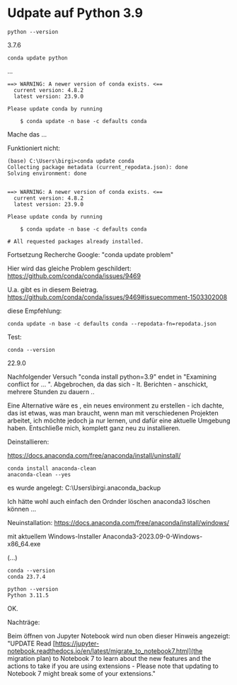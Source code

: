 # Udpate auf Python 3.9

```
python --version 
```
3.7.6 

```
conda update python
```

...

```
==> WARNING: A newer version of conda exists. <==
  current version: 4.8.2
  latest version: 23.9.0

Please update conda by running

    $ conda update -n base -c defaults conda
```

Mache das ... 

Funktioniert nicht: 
```
(base) C:\Users\birgi>conda update conda
Collecting package metadata (current_repodata.json): done
Solving environment: done


==> WARNING: A newer version of conda exists. <==
  current version: 4.8.2
  latest version: 23.9.0

Please update conda by running

    $ conda update -n base -c defaults conda

# All requested packages already installed.

```

Fortsetzung Recherche 
Google: "conda update problem" 

Hier wird das gleiche Problem geschildert: 
https://github.com/conda/conda/issues/9469

U.a. gibt es in diesem Beietrag. 
https://github.com/conda/conda/issues/9469#issuecomment-1503302008


diese Empfehlung: 
```
conda update -n base -c defaults conda --repodata-fn=repodata.json
```
Test: 
```
conda --version
```
22.9.0

Nachfolgender Versuch "conda install python=3.9" endet in "Examining conflict for ... ". Abgebrochen, da das sich - lt. Berichten -  anschickt, mehrere Stunden zu dauern ..  

Eine Alternative wäre es , ein neues environment zu erstellen - ich dachte, das ist etwas, was man braucht, wenn man mit verschiedenen Projekten arbeitet, ich möchte jedoch ja nur lernen, und dafür eine aktuelle Umgebung haben. Entschließe mich, komplett ganz neu zu installieren. 

Deinstallieren: 

https://docs.anaconda.com/free/anaconda/install/uninstall/

```
conda install anaconda-clean
anaconda-clean --yes
```
es wurde angelegt: 
C:\Users\birgi\.anaconda_backup

Ich hätte wohl auch einfach den Ordnder löschen anaconda3 löschen können ... 

Neuinstallation: 
https://docs.anaconda.com/free/anaconda/install/windows/

mit aktuellem Windows-Installer
Anaconda3-2023.09-0-Windows-x86_64.exe

(...)  

```
conda --version  
conda 23.7.4

python --version  
Python 3.11.5
```

OK. 

Nachträge: 

Beim öffnen von Jupyter Notebook wird nun oben dieser Hinweis angezeigt:   
"UPDATE Read [https://jupyter-notebook.readthedocs.io/en/latest/migrate_to_notebook7.html](the migration plan) to Notebook 7 to learn about the new features and the actions to take if you are using extensions - Please note that updating to Notebook 7 might break some of your extensions." 



